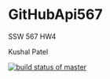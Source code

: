 # GitHubApi567

SSW 567 HW4


Kushal Patel


[![build status of master](https://travis-ci.com/kushal1223/GitHubAPI567.svg?branch=HW05a_Mocking)](https://travis-ci.com/kushal1223/GitHubAPI567)
